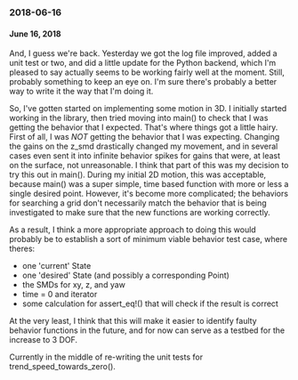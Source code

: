 ### 2018-06-16
#### June 16, 2018

And, I guess we're back. Yesterday we got the log file improved, added a unit test or two, and did a little
update for the Python backend, which I'm pleased to say actually seems to be working fairly well at the
moment. Still, probably something to keep an eye on. I'm sure there's probably a better way to write it
the way that I'm doing it.

So, I've gotten started on implementing some motion in 3D. I initially started working in the library, then
tried moving into main() to check that I was getting the behavior that I expected. That's where things got a
little hairy. First of all, I was _NOT_ getting the behavior that I was expecting. Changing the gains on the
z_smd drastically changed my movement, and in several cases even sent it into infinite behavior spikes for
gains that were, at least on the surface, not unreasonable. I think that part of this was my decision to try
this out in main(). During my initial 2D motion, this was acceptable, because main() was a super simple,
time based function with more or less a single desired point. However, it's become more complicated; the
behaviors for searching a grid don't necessarily match the behavior that is being investigated to make sure
that the new functions are working correctly.

As a result, I think a more appropriate approach to doing this would probably be to establish a sort of
minimum viable behavior test case, where theres:
  - one 'current' State
  - one 'desired' State (and possibly a corresponding Point)
  - the SMDs for xy, z, and yaw
  - time = 0 and iterator
  - some calculation for assert_eq!() that will check if the result is correct

At the very least, I think that this will make it easier to identify faulty behavior functions in the future,
and for now can serve as a testbed for the increase to 3 DOF.

Currently in the middle of re-writing the unit tests for trend_speed_towards_zero(). 
